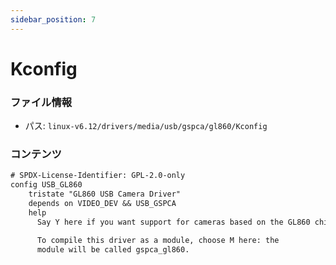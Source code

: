 ```yaml
---
sidebar_position: 7
---
```

# Kconfig

### ファイル情報

- パス: `linux-v6.12/drivers/media/usb/gspca/gl860/Kconfig`

### コンテンツ

```txt
# SPDX-License-Identifier: GPL-2.0-only
config USB_GL860
	tristate "GL860 USB Camera Driver"
	depends on VIDEO_DEV && USB_GSPCA
	help
	  Say Y here if you want support for cameras based on the GL860 chip.

	  To compile this driver as a module, choose M here: the
	  module will be called gspca_gl860.

```

